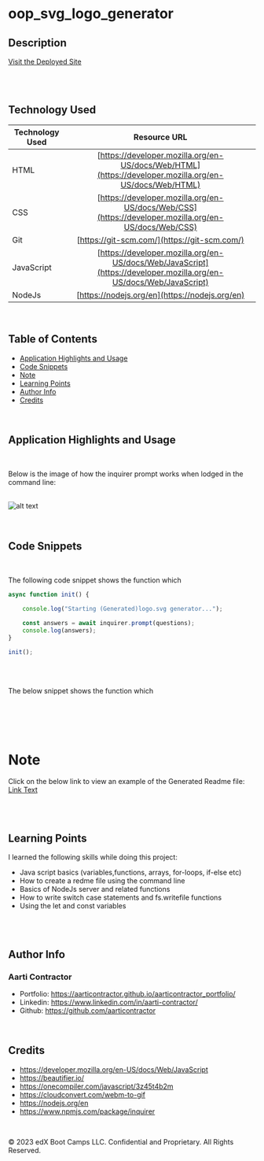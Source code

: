 # oop_svg_logo_generator


## Description

[Visit the Deployed Site](https://www.youtube.com/)
<br>



<br>
<br>



## Technology Used 

| Technology Used         | Resource URL           | 
| ------------- |:-------------:| 
| HTML    | [https://developer.mozilla.org/en-US/docs/Web/HTML](https://developer.mozilla.org/en-US/docs/Web/HTML) | 
| CSS     | [https://developer.mozilla.org/en-US/docs/Web/CSS](https://developer.mozilla.org/en-US/docs/Web/CSS)      |   
| Git | [https://git-scm.com/](https://git-scm.com/)     |  
| JavaScript | [https://developer.mozilla.org/en-US/docs/Web/JavaScript](https://developer.mozilla.org/en-US/docs/Web/JavaScript) |  
| NodeJs | [https://nodejs.org/en](https://nodejs.org/en) |


<br>


## Table of Contents

* [Application Highlights and Usage](#application-highlights-and-usage)
* [Code Snippets](#code-snippets)
* [Note](#note)
* [Learning Points](#learning-points)
* [Author Info](#author-info)
* [Credits](#credits)

<br>


## Application Highlights and Usage
<br>

Below is the image of how the inquirer prompt works when lodged in the command line: 
<br>
<br>


![alt text](./Develop/inquirer-prompt.jpg)

<br>


## Code Snippets

<br>

The following code snippet shows the function which 

```javascript
async function init() {

    console.log("Starting (Generated)logo.svg generator...");

    const answers = await inquirer.prompt(questions);
    console.log(answers);
}

init();

```

<br>
<br>


The below snippet shows the function which 

```javascript



```

<br>
<br>


# Note

Click on the below link to view an example of the Generated Readme file:
<br>
[Link Text](Generated-README.md)

<br>
<br>

## Learning Points 

   I learned the following skills while doing this project:
<br>
- Java script basics (variables,functions, arrays, for-loops, if-else etc)
- How to create a redme file using the command line
- Basics of NodeJs server and related functions
- How to write switch case statements and fs.writefile functions
- Using the let and const variables

<br>
<br>

## Author Info

### Aarti Contractor


- Portfolio: https://aarticontractor.github.io/aarticontractor_portfolio/
- Linkedin: https://www.linkedin.com/in/aarti-contractor/
- Github: https://github.com/aarticontractor

<br>

## Credits

- https://developer.mozilla.org/en-US/docs/Web/JavaScript
- https://beautifier.io/
- https://onecompiler.com/javascript/3z45t4b2m
- https://cloudconvert.com/webm-to-gif
- https://nodejs.org/en
- https://www.npmjs.com/package/inquirer



<br>

© 2023 edX Boot Camps LLC. Confidential and Proprietary. All Rights Reserved.